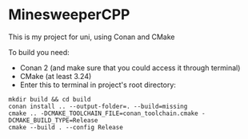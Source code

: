 # MinesweeperCPP
This is my project for uni, using Conan and CMake

To build you need:
- Conan 2 (and make sure that you could access it through terminal)
- CMake (at least 3.24)
- Enter this to terminal in project's root directory:

```
mkdir build && cd build
conan install .. --output-folder=. --build=missing
cmake .. -DCMAKE_TOOLCHAIN_FILE=conan_toolchain.cmake -DCMAKE_BUILD_TYPE=Release
cmake --build . --config Release
```